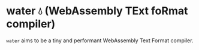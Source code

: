 # water :droplet: (WebAssembly TExt foRmat compiler)

`water` aims to be a tiny and performant WebAssembly Text Format compiler.
